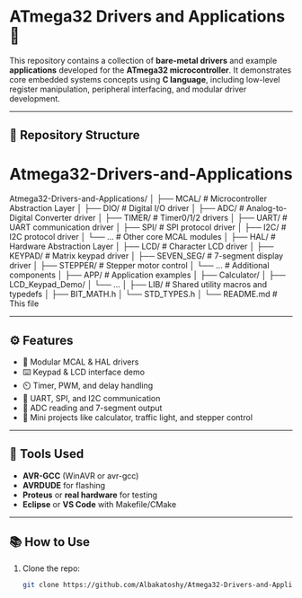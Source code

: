 # ATmega32 Drivers and Applications 🚀

This repository contains a collection of **bare-metal drivers** and example **applications** developed for the **ATmega32 microcontroller**. It demonstrates core embedded systems concepts using **C language**, including low-level register manipulation, peripheral interfacing, and modular driver development.

---

## 📂 Repository Structure

# Atmega32-Drivers-and-Applications
Atmega32-Drivers-and-Applications/
│
├── MCAL/ # Microcontroller Abstraction Layer
│ ├── DIO/ # Digital I/O driver
│ ├── ADC/ # Analog-to-Digital Converter driver
│ ├── TIMER/ # Timer0/1/2 drivers
│ ├── UART/ # UART communication driver
│ ├── SPI/ # SPI protocol driver
│ ├── I2C/ # I2C protocol driver
│ └── ... # Other core MCAL modules
│
├── HAL/ # Hardware Abstraction Layer
│ ├── LCD/ # Character LCD driver
│ ├── KEYPAD/ # Matrix keypad driver
│ ├── SEVEN_SEG/ # 7-segment display driver
│ ├── STEPPER/ # Stepper motor control
│ └── ... # Additional components
│
├── APP/ # Application examples
│ ├── Calculator/
│ ├── LCD_Keypad_Demo/
│ └── ...
│
├── LIB/ # Shared utility macros and typedefs
│ ├── BIT_MATH.h
│ └── STD_TYPES.h
│
└── README.md # This file


---

## ⚙️ Features

- 🧠 Modular MCAL & HAL drivers
- ⌨️ Keypad & LCD interface demo
- ⏲️ Timer, PWM, and delay handling
- 📡 UART, SPI, and I2C communication
- 🔢 ADC reading and 7-segment output
- 🚦 Mini projects like calculator, traffic light, and stepper control

---

## 🔧 Tools Used

- **AVR-GCC** (WinAVR or avr-gcc)
- **AVRDUDE** for flashing
- **Proteus** or **real hardware** for testing
- **Eclipse** or **VS Code** with Makefile/CMake

---

## 📚 How to Use

1. Clone the repo:
   ```bash
   git clone https://github.com/Albakatoshy/Atmega32-Drivers-and-Applications.git
